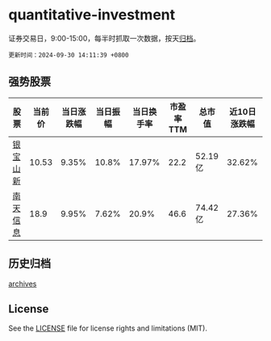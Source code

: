# quantitative-investment

证券交易日，9:00-15:00，每半时抓取一次数据，按天[归档](archives)。

`更新时间：2024-09-30 14:11:39 +0800`

## 强势股票

|股票|当前价|当日涨跌幅|当日振幅|当日换手率|市盈率TTM|总市值|近10日涨跌幅|
|----|----|----|----|----|----|----|----|
|[银宝山新](https://xueqiu.com/S/SZ002786)|10.53|9.35%|10.8%|17.97%|22.2|52.19亿|32.62%|
|[南天信息](https://xueqiu.com/S/SZ000948)|18.9|9.95%|7.62%|20.9%|46.6|74.42亿|27.36%|

## 历史归档

[archives](archives)

## License

See the [LICENSE](LICENSE) file for license rights and limitations (MIT).